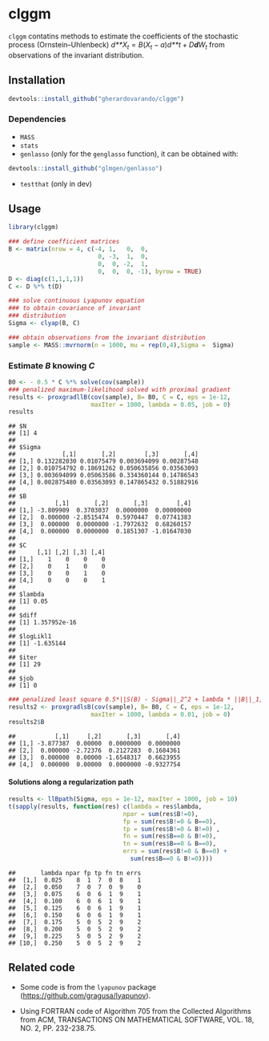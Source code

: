 
clggm
=====

`clggm` contatins methods to estimate the coefficients of the stochastic process (Ornstein–Uhlenbeck) *d**X*<sub>*t*</sub> = *B*(*X*<sub>*t*</sub> − *a*)*d**t* + *D**d**W*<sub>*t*</sub> from observations of the invariant distribution.

Installation
------------

``` r
devtools::install_github("gherardovarando/clggm")
```

### Dependencies

-   `MASS`
-   `stats`
-   `genlasso` (only for the `genglasso` function), it can be obtained with:

``` r
devtools::install_github("glmgen/genlasso")
```

-   `testthat` (only in dev)

Usage
-----

``` r
library(clggm)

### define coefficient matrices
B <- matrix(nrow = 4, c(-4, 1,   0,  0, 
                         0, -3,  1,  0,
                         0,  0, -2,  1,
                         0,  0,  0, -1), byrow = TRUE)
D <- diag(c(1,1,1,1))
C <- D %*% t(D)

### solve continuous Lyapunov equation 
### to obtain covariance of invariant 
### distribution
Sigma <- clyap(B, C) 

### obtain observations from the invariant distribution
sample <- MASS::mvrnorm(n = 1000, mu = rep(0,4),Sigma =  Sigma)
```

### Estimate *B* knowing *C*

``` r
B0 <- - 0.5 * C %*% solve(cov(sample))
### penalized maximum-likelihood solved with proximal gradient
results <- proxgradllB(cov(sample), B= B0, C = C, eps = 1e-12, 
                       maxIter = 1000, lambda = 0.05, job = 0)
results 
```

    ## $N
    ## [1] 4
    ## 
    ## $Sigma
    ##             [,1]       [,2]        [,3]       [,4]
    ## [1,] 0.132282030 0.01075479 0.003694099 0.00287548
    ## [2,] 0.010754792 0.18691262 0.050635856 0.03563093
    ## [3,] 0.003694099 0.05063586 0.334360144 0.14786543
    ## [4,] 0.002875480 0.03563093 0.147865432 0.51882916
    ## 
    ## $B
    ##           [,1]       [,2]       [,3]        [,4]
    ## [1,] -3.809909  0.3703037  0.0000000  0.00000000
    ## [2,]  0.000000 -2.8515474  0.5970447  0.07741383
    ## [3,]  0.000000  0.0000000 -1.7972632  0.68260157
    ## [4,]  0.000000  0.0000000  0.1851307 -1.01647030
    ## 
    ## $C
    ##      [,1] [,2] [,3] [,4]
    ## [1,]    1    0    0    0
    ## [2,]    0    1    0    0
    ## [3,]    0    0    1    0
    ## [4,]    0    0    0    1
    ## 
    ## $lambda
    ## [1] 0.05
    ## 
    ## $diff
    ## [1] 1.357952e-16
    ## 
    ## $logLikl1
    ## [1] -1.635144
    ## 
    ## $iter
    ## [1] 29
    ## 
    ## $job
    ## [1] 0

``` r
### penalized least square 0.5*||S(B) - Sigma||_2^2 + lambda * ||B||_1,off
results2 <- proxgradlsB(cov(sample), B= B0, C = C, eps = 1e-12, 
                       maxIter = 1000, lambda = 0.01, job = 0)
results2$B
```

    ##           [,1]     [,2]       [,3]       [,4]
    ## [1,] -3.877387  0.00000  0.0000000  0.0000000
    ## [2,]  0.000000 -2.72376  0.2127283  0.1684361
    ## [3,]  0.000000  0.00000 -1.6548317  0.6623955
    ## [4,]  0.000000  0.00000  0.0000000 -0.9327754

#### Solutions along a regularization path

``` r
results <- llBpath(Sigma, eps = 1e-12, maxIter = 1000, job = 10)
t(sapply(results, function(res) c(lambda = res$lambda, 
                                npar = sum(res$B!=0),
                                fp = sum(res$B!=0 & B==0),
                                tp = sum(res$B!=0 & B!=0) ,
                                fn = sum(res$B==0 & B!=0),
                                tn = sum(res$B==0 & B==0),
                                errs = sum(res$B!=0 & B==0) + 
                                  sum(res$B==0 & B!=0))))
```

    ##       lambda npar fp tp fn tn errs
    ##  [1,]  0.025    8  1  7  0  8    1
    ##  [2,]  0.050    7  0  7  0  9    0
    ##  [3,]  0.075    6  0  6  1  9    1
    ##  [4,]  0.100    6  0  6  1  9    1
    ##  [5,]  0.125    6  0  6  1  9    1
    ##  [6,]  0.150    6  0  6  1  9    1
    ##  [7,]  0.175    5  0  5  2  9    2
    ##  [8,]  0.200    5  0  5  2  9    2
    ##  [9,]  0.225    5  0  5  2  9    2
    ## [10,]  0.250    5  0  5  2  9    2

Related code
------------

-   Some code is from the `lyapunov` package (<https://github.com/gragusa/lyapunov>).

-   Using FORTRAN code of Algorithm 705 from the Collected Algorithms from ACM, TRANSACTIONS ON MATHEMATICAL SOFTWARE, VOL. 18, NO. 2, PP. 232-238.75.
